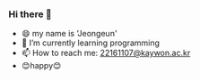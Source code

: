 ### Hi there 👋

- 😄 my name is 'Jeongeun'
- 🌱 I’m currently learning programming
- 📫 How to reach me: 22161107@kaywon.ac.kr
- 😊happy😊
